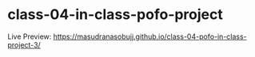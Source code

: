 # class-04-in-class-pofo-project


Live Preview: https://masudranasobujj.github.io/class-04-pofo-in-class-project-3/
